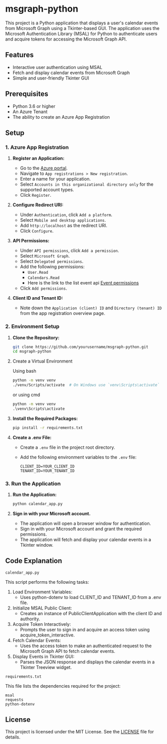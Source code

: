 # msgraph-python

This project is a Python application that displays a user's calendar events from Microsoft Graph using a Tkinter-based GUI. The application uses the Microsoft Authentication Library (MSAL) for Python to authenticate users and acquire tokens for accessing the Microsoft Graph API.

## Features

- Interactive user authentication using MSAL
- Fetch and display calendar events from Microsoft Graph
- Simple and user-friendly Tkinter GUI

## Prerequisites

- Python 3.6 or higher
- An Azure Tenant
- The ability to create an Azure App Registration

## Setup

### 1. Azure App Registration

1. **Register an Application:**
   - Go to the [Azure portal](https://portal.azure.com/).
   - Navigate to `App registrations > New registration`.
   - Enter a name for your application.
   - Select `Accounts in this organizational directory only` for the supported account types.
   - Click `Register`.

2. **Configure Redirect URI:**
   - Under `Authentication`, click `Add a platform`.
   - Select `Mobile and desktop applications`.
   - Add `http://localhost` as the redirect URI.
   - Click `Configure`.

3. **API Permissions:**
   - Under `API permissions`, click `Add a permission`.
   - Select `Microsoft Graph`.
   - Select `Delegated permissions`.
   - Add the following permissions:
     - `User.Read`
     - `Calendars.Read`
     - Here is the link to the list event api [Event permissions](https://learn.microsoft.com/en-us/graph/api/calendar-list-events?view=graph-rest-1.0&tabs=http)
   - Click `Add permissions`.

4. **Client ID and Tenant ID:**
   - Note down the `Application (client) ID` and `Directory (tenant) ID` from the app registration overview page.

### 2. Environment Setup

1. **Clone the Repository:**

   ```sh
   git clone https://github.com/yourusername/msgraph-python.git
   cd msgraph-python

2. Create a Virtual Environment

    Using bash

    ```bash
    python -m venv venv
    ./venv/Scripts/activate  # On Windows use `venv\Scripts\activate`
    ```

    or using cmd

    ```cmd
    python -m venv venv
    .\venv\Scripts\activate
    ```

3. **Install the Required Packages:**

    ```sh
    pip install -r requirements.txt
    ```

4. **Create a .env File:**
    - Create a `.env` file in the project root directory.
    - Add the following environment variables to the `.env` file:

      ```env
      CLIENT_ID=YOUR_CLIENT_ID
      TENANT_ID=YOUR_TENANT_ID
      ```

### 3. Run the Application

1. **Run the Application:**

    ```sh
    python calendar_app.py
    ```

2. **Sign in with your Microsoft account.**
    - The application will open a browser window for authentication.
    - Sign in with your Microsoft account and grant the required permissions.
    - The application will fetch and display your calendar events in a Tkinter window.

## Code Explanation

`calendar_app.py`

This script performs the following tasks:

1. Load Environment Variables:
    - Uses python-dotenv to load CLIENT_ID and TENANT_ID from a .env file.
1. Initialize MSAL Public Client:
    - Creates an instance of PublicClientApplication with the client ID and authority.
1. Acquire Token Interactively:
    - Prompts the user to sign in and acquire an access token using acquire_token_interactive.
1. Fetch Calendar Events:
    - Uses the access token to make an authenticated request to the Microsoft Graph API to fetch calendar events.
1. Display Events in Tkinter GUI:
    - Parses the JSON response and displays the calendar events in a Tkinter Treeview widget.

`requirements.txt`

This file lists the dependencies required for the project:

```env
msal
requests
python-dotenv
```

## License

This project is licensed under the MIT License. See the [LICENSE](./LICENSE) file for details.
